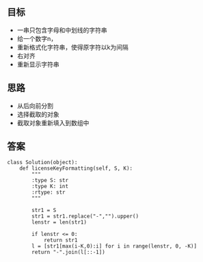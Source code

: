 ## 目标
+ 一串只包含字母和中划线的字符串
+ 给一个数字n，
+ 重新格式化字符串，使得原字符以k为间隔
+ 右对齐
+ 重新显示字符串

## 思路
+ 从后向前分割
+ 选择截取的对象
+ 截取对象重新填入到数组中

## 答案
```
class Solution(object):
    def licenseKeyFormatting(self, S, K):
        """
        :type S: str
        :type K: int
        :rtype: str
        """
        
        str1 = S
        str1 = str1.replace("-","").upper()
        lenstr = len(str1)
        
        if lenstr <= 0:
            return str1
        l = [str1[max(i-K,0):i] for i in range(lenstr, 0, -K)]
        return "-".join(l[::-1])
        
```
